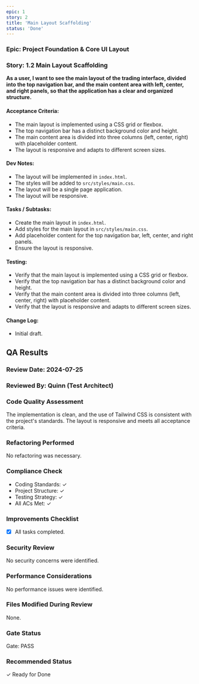 ```yaml
---
epic: 1
story: 2
title: 'Main Layout Scaffolding'
status: 'Done'
---
```


### Epic: Project Foundation & Core UI Layout

### Story: 1.2 Main Layout Scaffolding

**As a user, I want to see the main layout of the trading interface, divided into the top navigation bar, and the main content area with left, center, and right panels, so that the application has a clear and organized structure.**

#### Acceptance Criteria:
- The main layout is implemented using a CSS grid or flexbox.
- The top navigation bar has a distinct background color and height.
- The main content area is divided into three columns (left, center, right) with placeholder content.
- The layout is responsive and adapts to different screen sizes.

#### Dev Notes:
- The layout will be implemented in `index.html`.
- The styles will be added to `src/styles/main.css`.
- The layout will be a single page application.
- The layout will be responsive.

#### Tasks / Subtasks:
- Create the main layout in `index.html`.
- Add styles for the main layout in `src/styles/main.css`.
- Add placeholder content for the top navigation bar, left, center, and right panels.
- Ensure the layout is responsive.

#### Testing:
- Verify that the main layout is implemented using a CSS grid or flexbox.
- Verify that the top navigation bar has a distinct background color and height.
- Verify that the main content area is divided into three columns (left, center, right) with placeholder content.
- Verify that the layout is responsive and adapts to different screen sizes.

#### Change Log:
- Initial draft.

## QA Results

### Review Date: 2024-07-25

### Reviewed By: Quinn (Test Architect)

### Code Quality Assessment

The implementation is clean, and the use of Tailwind CSS is consistent with the project's standards. The layout is responsive and meets all acceptance criteria.

### Refactoring Performed

No refactoring was necessary.

### Compliance Check

- Coding Standards: ✓
- Project Structure: ✓
- Testing Strategy: ✓
- All ACs Met: ✓

### Improvements Checklist

- [x] All tasks completed.

### Security Review

No security concerns were identified.

### Performance Considerations

No performance issues were identified.

### Files Modified During Review

None.

### Gate Status

Gate: PASS

### Recommended Status

✓ Ready for Done